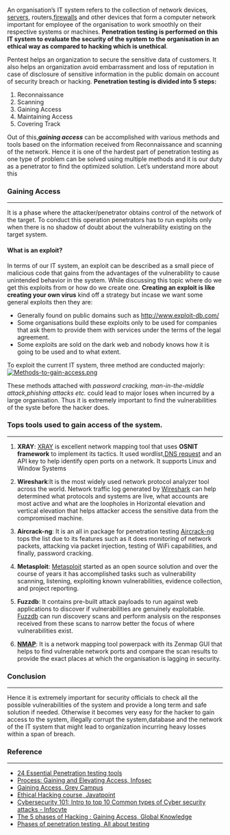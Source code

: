 An organisation’s IT system refers to the collection of network devices, [servers](https://en.wikipedia.org/wiki/Server_(computing)), routers,[firewalls](https://www.cisco.com/c/en_in/products/security/firewalls/what-is-a-firewall.html#:~:text=A%20firewall%20is%20a%20network,security%20for%20over%2025%20years.&text=A%20firewall%20can%20be%20hardware%2C%20software%2C%20or%20both.) and other devices that form a computer network important for employee of the organisation to work smoothly on their respective systems or machines. **Penetration testing is performed on this IT system to evaluate the security  of the system to the organisation in an ethical way as compared to hacking which is unethical**.

Pentest helps an organization to secure the sensitive data of customers. It also helps an organization avoid embarrassment and loss of reputation in case of disclosure of sensitive information in the public domain on account of security breach or hacking. **Penetration testing is divided into 5 steps:**

1. Reconnaissance 
2. Scanning 
3. Gaining Access 
4. Maintaining Access
5. Covering Track

Out of this,**_gaining access_** can be accomplished with various methods and tools based on the information received from Reconnaissance and scanning of the network. Hence it is one of the hardest part of penetration testing as one type of problem can be solved using multiple methods and it is our duty as a penetrator to find the optimized solution. Let’s understand more about this

### Gaining Access
---

It is a phase where the attacker/penetrator obtains control of the network of the target. To conduct this operation penetrators has to run exploits only when there is no shadow of doubt about the vulnerability existing on the target system.

#### What is an exploit?

In terms of our IT system, an exploit can be described as a small piece of malicious code that gains from the advantages of the vulnerability to cause unintended behavior in the system.  While discussing this topic where do we get this exploits from or how do we create one. **Creating an exploit is like creating your own virus** kind off a strategy but incase we want some general exploits then they are:
* Generally found on public domains such as http://www.exploit-db.com/
* Some organisations build these exploits only to be used for companies that ask them to provide them with services under the terms of the legal agreement.
* Some exploits are sold on the dark web and nobody knows how it is going to be used and to what extent.

To exploit the current IT system, three method are conducted majorly:
[![Methods-to-gain-access.png](https://i.postimg.cc/k48kwLvC/Methods-to-gain-access.png)](https://postimg.cc/PpX3537V) 

These methods attached with _password cracking, man-in-the-middle attack,phishing attacks etc._ could lead to major loses when incurred by a large organisation. Thus it is extremely important to find the vulnerabilities of the syste before the hacker does.

### Tops tools used to gain access of the system.
---

1. **XRAY**: [XRAY](https://github.com/evilsocket/xray) is excellent network mapping tool that uses **OSNIT framework** to implement its tactics. It used wordlist,[DNS request](https://www.varonis.com/blog/dns-tunneling/) and an API key to help identify open ports on a network. It supports Linux and Window Systems

2. **Wireshark**:It is the most widely used network protocol analyzer tool across the world. Network traffic log generated by [Wireshark](https://www.varonis.com/blog/dns-tunneling/) can help determined what protocols and systems are live, what accounts are most active and what are the loopholes in Horizontal elevation and vertical elevation that helps attacker access the sensitive data from the compromised machine.

3. **Aircrack-ng**: It is an all in package for penetration testing [Aircrack-ng](https://github.com/aircrack-ng/aircrack-ng) tops the list due to its features such as it does monitoring of network packets, attacking via packet injection, testing of WiFi capabilities, and finally, password cracking. 
4. **Metasploit**: [Metasploit](https://www.metasploit.com/) started as an open source solution and over the course of years it has accomplished tasks such as vulnerability scanning, listening, exploiting known vulnerabilities, evidence collection, and project reporting. 
5. **Fuzzdb**: It contains pre-built attack payloads to run against web applications to discover if vulnerabilities are genuinely exploitable. [Fuzzdb](https://github.com/fuzzdb-project/fuzzdb) can run discovery scans and perform analysis on the responses received from these scans to narrow better the focus of where vulnerabilities exist.
6. **[NMAP](https://nmap.org/)**: It is a network mapping tool powerpack with its Zenmap GUI that helps to find vulnerable network ports and compare the scan results to provide the exact places at which the organisation is lagging in security.

### Conclusion
---

Hence it is extremely important for security officials to check all the possible vulnerabilities of the system and provide a long term and safe solution if needed. Otherwise it becomes very easy for the hacker to gain access to the system, illegally corrupt the system,database and the network of the IT system that might lead to organization incurring heavy losses within a span of breach.

### Reference 
---

* [24 Essential Penetration testing tools](https://www.varonis.com/blog/penetration-testing-tools/)
* [Process: Gaining and Elevating Access, Infosec](https://resources.infosecinstitute.com/topic/process-gaining-and-elevating-access/)
* [Gaining Access, Grey Campus](https://www.greycampus.com/opencampus/ethical-hacking/gaining-access)
* [Ethical Hacking course, Javatpoint](https://www.javatpoint.com/gaining-access-introduction)
* [Cybersecurity 101: Intro to top 10 Common types of Cyber security attacks - Infocyte](https://www.infocyte.com/blog/2019/05/01/cybersecurity-101-intro-to-the-top-10-common-types-of-cyber-security-attacks/)
* [The 5 phases of Hacking : Gaining Access, Global Knowledge](https://www.globalknowledge.com/us-en/resources/resource-library/articles/5-phases-of-hacking-gaining-access/#gref)
* [Phases of penetration testing, All about testing](https://allabouttesting.org/phases-of-penetration-testing/)

